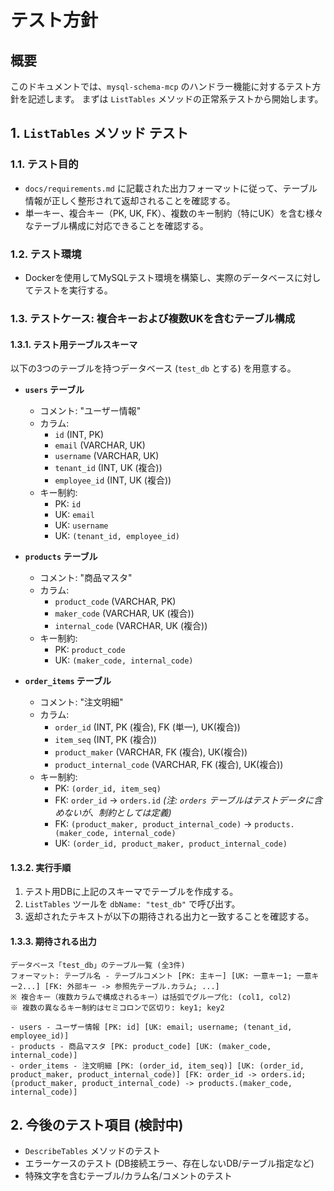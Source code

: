# テスト方針

## 概要
このドキュメントでは、`mysql-schema-mcp` のハンドラー機能に対するテスト方針を記述します。
まずは `ListTables` メソッドの正常系テストから開始します。

## 1. `ListTables` メソッド テスト

### 1.1. テスト目的
- `docs/requirements.md` に記載された出力フォーマットに従って、テーブル情報が正しく整形されて返却されることを確認する。
- 単一キー、複合キー（PK, UK, FK）、複数のキー制約（特にUK）を含む様々なテーブル構成に対応できることを確認する。

### 1.2. テスト環境
- Dockerを使用してMySQLテスト環境を構築し、実際のデータベースに対してテストを実行する。

### 1.3. テストケース: 複合キーおよび複数UKを含むテーブル構成

#### 1.3.1. テスト用テーブルスキーマ
以下の3つのテーブルを持つデータベース (`test_db` とする) を用意する。

- **`users` テーブル**
    - コメント: "ユーザー情報"
    - カラム:
        - `id` (INT, PK)
        - `email` (VARCHAR, UK)
        - `username` (VARCHAR, UK)
        - `tenant_id` (INT, UK (複合))
        - `employee_id` (INT, UK (複合))
    - キー制約:
        - PK: `id`
        - UK: `email`
        - UK: `username`
        - UK: `(tenant_id, employee_id)`

- **`products` テーブル**
    - コメント: "商品マスタ"
    - カラム:
        - `product_code` (VARCHAR, PK)
        - `maker_code` (VARCHAR, UK (複合))
        - `internal_code` (VARCHAR, UK (複合))
    - キー制約:
        - PK: `product_code`
        - UK: `(maker_code, internal_code)`

- **`order_items` テーブル**
    - コメント: "注文明細"
    - カラム:
        - `order_id` (INT, PK (複合), FK (単一), UK(複合))
        - `item_seq` (INT, PK (複合))
        - `product_maker` (VARCHAR, FK (複合), UK(複合))
        - `product_internal_code` (VARCHAR, FK (複合), UK(複合))
    - キー制約:
        - PK: `(order_id, item_seq)`
        - FK: `order_id` -> `orders.id`  *(注: `orders` テーブルはテストデータに含めないが、制約としては定義)*
        - FK: `(product_maker, product_internal_code)` -> `products.(maker_code, internal_code)`
        - UK: `(order_id, product_maker, product_internal_code)`

#### 1.3.2. 実行手順
1. テスト用DBに上記のスキーマでテーブルを作成する。
2. `ListTables` ツールを `dbName: "test_db"` で呼び出す。
3. 返却されたテキストが以下の期待される出力と一致することを確認する。

#### 1.3.3. 期待される出力

```
データベース「test_db」のテーブル一覧 (全3件)
フォーマット: テーブル名 - テーブルコメント [PK: 主キー] [UK: 一意キー1; 一意キー2...] [FK: 外部キー -> 参照先テーブル.カラム; ...]
※ 複合キー（複数カラムで構成されるキー）は括弧でグループ化: (col1, col2)
※ 複数の異なるキー制約はセミコロンで区切り: key1; key2

- users - ユーザー情報 [PK: id] [UK: email; username; (tenant_id, employee_id)]
- products - 商品マスタ [PK: product_code] [UK: (maker_code, internal_code)]
- order_items - 注文明細 [PK: (order_id, item_seq)] [UK: (order_id, product_maker, product_internal_code)] [FK: order_id -> orders.id; (product_maker, product_internal_code) -> products.(maker_code, internal_code)]
```

## 2. 今後のテスト項目 (検討中)
- `DescribeTables` メソッドのテスト
- エラーケースのテスト (DB接続エラー、存在しないDB/テーブル指定など)
- 特殊文字を含むテーブル/カラム名/コメントのテスト 
